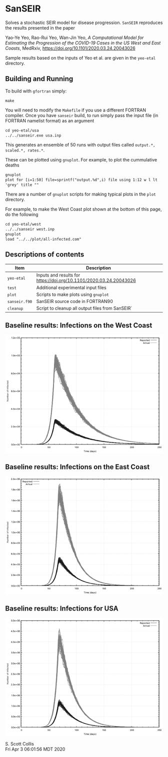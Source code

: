 # SanSEIR 

Solves a stochastic SEIR model for disease progression. `SanSEIR` 
reproduces the results presented in the paper

Yao-Ye Yeo, Rao-Rui Yeo, Wan-Jin Yeo, *A Computational Model for Estimating the 
Progression of the COVID-19 Cases in the US West and East Coasts*,  MedRxiv, 
https://doi.org/10.1101/2020.03.24.20043026

Sample results based on the inputs of Yeo et al. are given in the `yeo-etal` 
directory. 

## Building and Running 

To build with `gfortran` simply:

    make

You will need to modify the `Makefile` if you use a different FORTRAN compiler.
Once you have `sanseir` build, to run simply pass the input file (in FORTRAN 
namelist format) as an argument

    cd yeo-etal/usa
    ../../sanseir.exe usa.inp
    
This generates an ensemble of 50 runs with output files called 
`output.*, scaled.*, rates.*`.

These can be plotted using `gnuplot`.  For example, to plot the cummulative 
deaths

    gnuplot
    plot for [i=1:50] file=sprintf("output.%d",i) file using 1:12 w l lt 'grey' title ""

There are a number of `gnuplot` scripts for making typical plots in the `plot`
directory.

For example, to make the West Coast plot shown at the bottom of this page, 
do the following

    cd yeo-etal/west
    ../../sanseir west.inp
    gnuplot
    load "../../plot/all-infected.com"

## Descriptions of contents

Item       |  Description
-----------|---------------------------------------------------------------
`yeo-etal` |  Inputs and results for https://doi.org/10.1101/2020.03.24.20043026 
`test`     |  Additional experimental input files 
`plot`     |  Scripts to make plots using `gnuplot` 
`sanseir.f90` |  SanSEIR source code in FORTRAN90 
`cleanup`  |  Script to cleanup all output files from SanSEIR` 

## Baseline results:  Infections on the West Coast

![West Coast Infections](https://github.com/sscollis/sanseir/blob/master/yeo-etal/west/west-infected.png)

## Baseline results:  Infections on the East Coast

![East Coast Infections](https://github.com/sscollis/sanseir/blob/master/yeo-etal/east/east-infected.png)

## Baseline results:  Infections for USA 

![USA Infections](https://github.com/sscollis/sanseir/blob/master/yeo-etal/usa/usa-infected.png)

S. Scott Collis\
Fri Apr  3 06:01:56 MDT 2020

